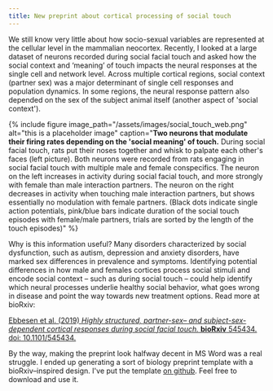 ```yaml
---
title: New preprint about cortical processing of social touch
---
```


We still know very little about how socio-sexual variables are represented at the cellular level in the mammalian neocortex. Recently, I looked at a large dataset of neurons recorded during social facial touch and asked how the social context and ‘meaning’ of touch impacts the neural responses at the single cell and network level. Across multiple cortical regions, social context (partner sex) was a major determinant of single cell responses and population dynamics. In some regions, the neural response pattern also depended on the sex of the subject animal itself (another aspect of 'social context').

{% include figure image_path="/assets/images/social_touch_web.png" alt="this is a placeholder image" caption="**Two neurons that modulate their firing rates depending on the 'social meaning' of touch.** During social facial touch, rats put their noses together and whisk to palpate each other's faces (left picture). Both neurons were recorded from rats engaging in social facial touch with multiple male and female conspecifics. The neuron on the left increases in activity during social facial touch, and more strongly with female than male interaction partners. The neuron on the right decreases in activity when touching male interaction partners, but shows essentially no modulation with female partners. (Black dots indicate single action potentials, pink/blue bars indicate duration of the social touch episodes with female/male partners, trials are sorted by the length of the touch episodes)" %}

Why is this information useful? Many disorders characterized by social dysfunction, such as autism, depression and anxiety disorders, have marked sex differences in prevalence and symptoms. Identifying potential differences in how male and females cortices process social stimuli and encode social context – such as during social touch – could help identify which neural processes underlie healthy social behavior, what goes wrong in disease and point the way towards new treatment options. Read more at bioRxiv:


[Ebbesen et al. (2019) *Highly structured, partner-sex– and subject-sex-dependent cortical responses during social facial touch.* **bioRxiv** 545434. doi: 10.1101/545434.](https://doi.org/10.1101/545434)

By the way, making the preprint look halfway decent in MS Word was a real struggle. I ended up generating a sort of biology preprint template with a bioRxiv–inspired design. I've put the template [on github](https://github.com/chrelli/bioRxiv-word-template). Feel free to download and use it.


<!--
{% include figure image_path="/assets/images/social_touch_web.png" alt="this is a placeholder image" caption="Social facial touch in rats" %}
-->
